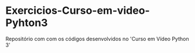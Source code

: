 # Exercicios-Curso-em-video-Pyhton3
Repositório com com os códigos desenvolvidos no 'Curso em Vídeo Python 3'
